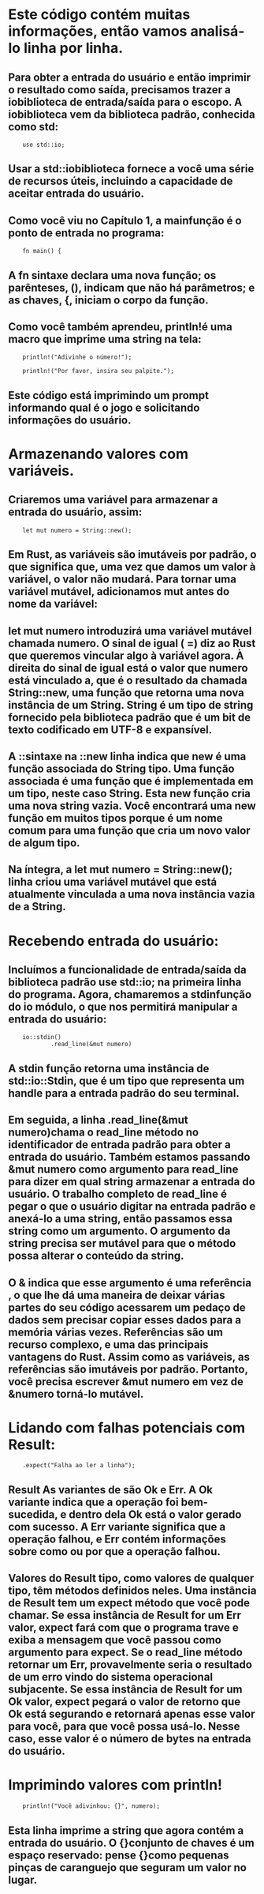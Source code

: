 # Este código contém muitas informações, então vamos analisá-lo linha por linha.

## Para obter a entrada do usuário e então imprimir o resultado como saída, precisamos trazer a iobiblioteca de entrada/saída para o escopo. A iobiblioteca vem da biblioteca padrão, conhecida como std:

        use std::io;

## Usar a std::iobiblioteca fornece a você uma série de recursos úteis, incluindo a capacidade de aceitar entrada do usuário.

## Como você viu no Capítulo 1, a mainfunção é o ponto de entrada no programa:

        fn main() {

## A fn sintaxe declara uma nova função; os parênteses, (), indicam que não há parâmetros; e as chaves, {, iniciam o corpo da função.

## Como você também aprendeu, println!é uma macro que imprime uma string na tela:

        println!("Adivinhe o número!");

        println!("Por favor, insira seu palpite.");

## Este código está imprimindo um prompt informando qual é o jogo e solicitando informações do usuário.

# Armazenando valores com variáveis.

## Criaremos uma variável para armazenar a entrada do usuário, assim:

        let mut numero = String::new();

## Em Rust, as variáveis ​​são imutáveis ​​por padrão, o que significa que, uma vez que damos um valor à variável, o valor não mudará. Para tornar uma variável mutável, adicionamos mut antes do nome da variável:

## let mut numero introduzirá uma variável mutável chamada numero. O sinal de igual ( =) diz ao Rust que queremos vincular algo à variável agora. À direita do sinal de igual está o valor que numero está vinculado a, que é o resultado da chamada String::new, uma função que retorna uma nova instância de um String. String é um tipo de string fornecido pela biblioteca padrão que é um bit de texto codificado em UTF-8 e expansível.

## A ::sintaxe na ::new linha indica que new é uma função associada do String tipo. Uma função associada é uma função que é implementada em um tipo, neste caso String. Esta new função cria uma nova string vazia. Você encontrará uma new função em muitos tipos porque é um nome comum para uma função que cria um novo valor de algum tipo.

## Na íntegra, a let mut numero = String::new(); linha criou uma variável mutável que está atualmente vinculada a uma nova instância vazia de a String.

# Recebendo entrada do usuário:

## Incluímos a funcionalidade de entrada/saída da biblioteca padrão use std::io; na primeira linha do programa. Agora, chamaremos a stdinfunção do io módulo, o que nos permitirá manipular a entrada do usuário:

        io::stdin()
                .read_line(&mut numero)

## A stdin função retorna uma instância de std::io::Stdin, que é um tipo que representa um handle para a entrada padrão do seu terminal.

## Em seguida, a linha .read_line(&mut numero)chama o read_line método no identificador de entrada padrão para obter a entrada do usuário. Também estamos passando &mut numero como argumento para read_line para dizer em qual string armazenar a entrada do usuário. O trabalho completo de read_line é pegar o que o usuário digitar na entrada padrão e anexá-lo a uma string, então passamos essa string como um argumento. O argumento da string precisa ser mutável para que o método possa alterar o conteúdo da string.

## O & indica que esse argumento é uma referência , o que lhe dá uma maneira de deixar várias partes do seu código acessarem um pedaço de dados sem precisar copiar esses dados para a memória várias vezes. Referências são um recurso complexo, e uma das principais vantagens do Rust. Assim como as variáveis, as referências são imutáveis ​​por padrão. Portanto, você precisa escrever &mut numero em vez de &numero torná-lo mutável.

# Lidando com falhas potenciais com Result:

        .expect("Falha ao ler a linha");

## Result As variantes de são Ok e Err. A Ok variante indica que a operação foi bem-sucedida, e dentro dela Ok está o valor gerado com sucesso. A Err variante significa que a operação falhou, e Err contém informações sobre como ou por que a operação falhou.

## Valores do Result tipo, como valores de qualquer tipo, têm métodos definidos neles. Uma instância de Result tem um expect método que você pode chamar. Se essa instância de Result for um Err valor, expect fará com que o programa trave e exiba a mensagem que você passou como argumento para expect. Se o read_line método retornar um Err, provavelmente seria o resultado de um erro vindo do sistema operacional subjacente. Se essa instância de Result for um Ok valor, expect pegará o valor de retorno que Ok está segurando e retornará apenas esse valor para você, para que você possa usá-lo. Nesse caso, esse valor é o número de bytes na entrada do usuário.

# Imprimindo valores com println!

        println!("Você adivinhou: {}", numero);

## Esta linha imprime a string que agora contém a entrada do usuário. O {}conjunto de chaves é um espaço reservado: pense {}como pequenas pinças de caranguejo que seguram um valor no lugar.